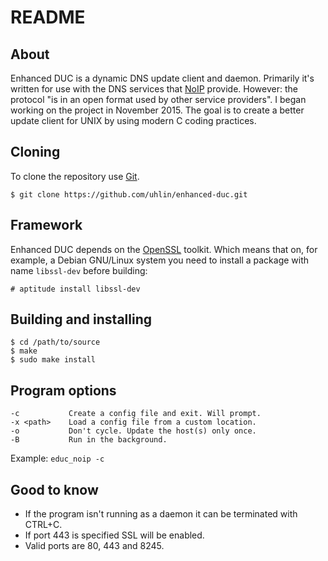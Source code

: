 # README #

## About ##

Enhanced DUC is a dynamic DNS update client and daemon. Primarily it's
written for use with the DNS services that [NoIP](http://www.noip.com)
provide.  However: the protocol "is in an open format used by other
service providers".  I began working on the project in November
2015. The goal is to create a better update client for UNIX by using
modern C coding practices.

## Cloning ##

To clone the repository use [Git](https://git-scm.com).

    $ git clone https://github.com/uhlin/enhanced-duc.git

## Framework ##

Enhanced DUC depends on the [OpenSSL](https://www.openssl.org)
toolkit. Which means that on, for example, a Debian GNU/Linux system
you need to install a package with name `libssl-dev` before building:

    # aptitude install libssl-dev

## Building and installing ##

    $ cd /path/to/source
    $ make
    $ sudo make install

## Program options ##

    -c           Create a config file and exit. Will prompt.
    -x <path>    Load a config file from a custom location.
    -o           Don't cycle. Update the host(s) only once.
    -B           Run in the background.

Example: `educ_noip -c`

## Good to know ##

* If the program isn't running as a daemon it can be terminated with CTRL+C.
* If port 443 is specified SSL will be enabled.
* Valid ports are 80, 443 and 8245.
